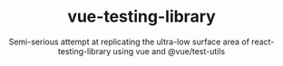 <div align="center">
<h1>vue-testing-library</h1>

<p>Semi-serious attempt at replicating the ultra-low surface area of react-testing-library using vue and @vue/test-utils</p>

</div>